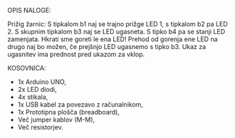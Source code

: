 OPIS NALOGE:

Prižig žarnic: S tipkalom b1 naj se trajno prižge LED 1, s tipkalom b2 pa LED 2. S skupnim tipkalom b3 naj se LED ugasneta. S tipko b4 pa se stanji LED zamenjata. Hkrati sme goreti le ena LED! Prehod od gorenja ene LED na drugo naj bo možen, če prejšnjo LED ugasnemo s tipko b3. Ukaz za ugasnitev ima prednost pred     ukazom za vklop.


KOSOVNICA: 
  - 1x Arduino UNO,
  - 2x LED diodi,
  - 4x stikala,
  - 1x USB kabel za povezavo z računalnikom,
  - 1x Prototipna plošča (breadboard),
  - Več jumper kablov (M-M),
  - Več resistorjev.
    

